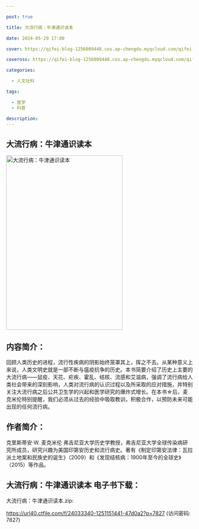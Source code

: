```yaml
---

post: true

title: 大流行病：牛津通识读本

date: 2024-05-29 17:00

cover: https://qifei-blog-1256009448.cos.ap-chengdu.myqcloud.com/qifei-blog/654aed8ec458853aef561a43.jpg

coveross: https://qifei-blog-1256009448.cos.ap-chengdu.myqcloud.com/qifei-blog/654aed8ec458853aef561a43.jpg

categories:

  - 人文社科

tags:

  - 医学
  - 科普

description:
---
```


## 大流行病：牛津通识读本
<img alt="大流行病：牛津通识读本 " class="aligncenter loading" data-was-processed="true" decoding="async" fetchpriority="high" height="471" src="https://qifei-blog-1256009448.cos.ap-chengdu.myqcloud.com/qifei-blog/654aed8ec458853aef561a43.jpg" style="cursor: zoom-in;" width="314"/>

## 内容简介：

回顾人类历史的进程，流行性疾病的阴影始终笼罩其上，挥之不去。从某种意义上来说，人类文明史就是一部不断与瘟疫抗争的历史。本书简要介绍了历史上主要的大流行病——鼠疫、天花、疟疾、霍乱、结核、流感和艾滋病，强调了流行病给人类社会带来的深刻影响，人类对流行病的认识过程以及所采取的应对措施，并特别关注大流行病之后公共卫生学的兴起和医学研究的爆炸式增长。在本书☆后，麦克米伦特别提醒，我们必须从过去的经验中吸取教训，积极合作，以预防未来可能出现的任何流行病。

## 作者简介：

克里斯蒂安·W. 麦克米伦 弗吉尼亚大学历史学教授，弗吉尼亚大学全球传染病研究所成员，研究兴趣为美国印第安历史和流行病史。著有《制定印第安法律：瓦拉派土地案和民族史的诞生》（2009）和《发现结核病：1900年至今的全球史》（2015）等作品。

## 大流行病：牛津通识读本 电子书下载：

大流行病：牛津通识读本.zip: 

https://url40.ctfile.com/f/24033340-1251151441-47d0a2?p=7827 (访问密码: 7827)
